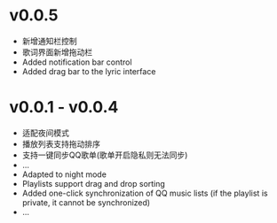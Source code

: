 # v0.0.5

- 新增通知栏控制
- 歌词界面新增拖动栏
- Added notification bar control
- Added drag bar to the lyric interface

# v0.0.1 - v0.0.4

- 适配夜间模式
- 播放列表支持拖动排序
- 支持一键同步QQ歌单(歌单开启隐私则无法同步)
- ...
- Adapted to night mode
- Playlists support drag and drop sorting
- Added one-click synchronization of QQ music lists (if the playlist is private, it cannot be
  synchronized)
- ...

